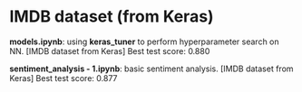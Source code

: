 # IMDB dataset (from Keras)

**models.ipynb**: using **keras_tuner** to perform hyperparameter search on NN.
[IMDB dataset from Keras]
Best test score: 0.880

**sentiment_analysis - 1.ipynb**: basic sentiment analysis.
[IMDB dataset from Keras]
Best test score: 0.877


